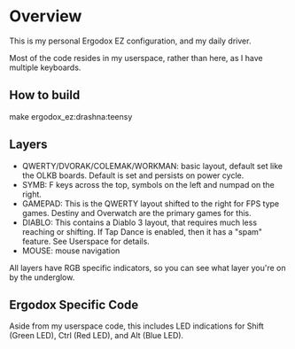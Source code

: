 Overview
========

This is my personal Ergodox EZ configuration, and my daily driver.

Most of the code resides in my userspace, rather than here, as I have multiple keyboards.

How to build 
------------
make ergodox_ez:drashna:teensy

Layers
------
* QWERTY/DVORAK/COLEMAK/WORKMAN: basic layout, default set like the OLKB boards. Default is set and persists on power cycle.
* SYMB: F keys across the top, symbols on the left and numpad on the right.
* GAMEPAD: This is the QWERTY layout shifted to the right for FPS type games. Destiny and Overwatch are the primary games for this.
* DIABLO: This contains a Diablo 3 layout, that requires much less reaching or shifting. If Tap Dance is enabled, then it has a "spam" feature. See Userspace for details.
* MOUSE: mouse navigation

All layers have RGB specific indicators, so you can see what layer you're on by the underglow.

Ergodox Specific Code
---------------------

Aside from my userspace code, this includes LED indications for Shift (Green LED), Ctrl (Red LED), and Alt (Blue LED).
